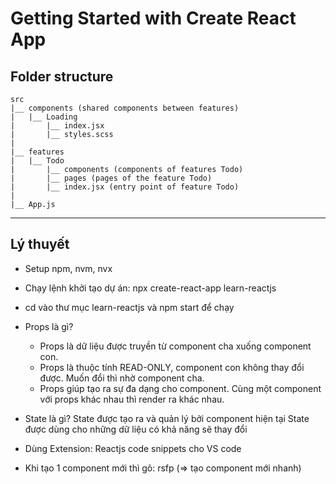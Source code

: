 # Getting Started with Create React App

## Folder structure

```
src
|__ components (shared components between features)
|   |__ Loading
|       |__ index.jsx
|       |__ styles.scss
|
|__ features
|   |__ Todo
|       |__ components (components of features Todo)
|       |__ pages (pages of the feature Todo)
|       |__ index.jsx (entry point of feature Todo)
|
|__ App.js
```

***

## Lý thuyết
- Setup npm, nvm, nvx
- Chạy lệnh khởi tạo dự án: npx create-react-app learn-reactjs
- cd vào thư mục learn-reactjs và npm start để chạy

- Props là gì?
    - Props là dữ liệu được truyền từ component cha xuống component con.
    - Props là thuộc tính READ-ONLY, component con không thay đổi được. Muốn đổi thì nhờ component cha.
    - Props giúp tạo ra sự đa dạng cho component. Cùng một component với props khác nhau thì render ra khác nhau.

- State là gì?
    State được tạo ra và quản lý bởi component hiện tại
    State được dùng cho những dữ liệu có khả năng sẽ thay đổi


- Dùng Extension: Reactjs code snippets cho VS code
- Khi tạo 1 component mới thì gõ: rsfp (=> tạo component mới nhanh)